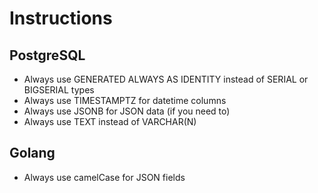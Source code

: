 # Instructions

## PostgreSQL
- Always use GENERATED ALWAYS AS IDENTITY instead of SERIAL or BIGSERIAL types
- Always use TIMESTAMPTZ for datetime columns
- Always use JSONB for JSON data (if you need to)
- Always use TEXT instead of VARCHAR(N)

## Golang
- Always use camelCase for JSON fields
